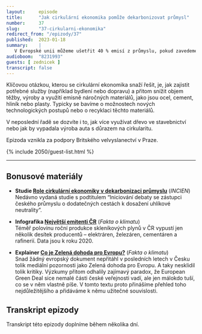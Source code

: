 ```yaml
---
layout:     episode
title:      "Jak cirkulární ekonomika pomůže dekarbonizovat průmysl"
number:     37
slug:       "37-cirkularni-ekonomika"
redirect_from: "/epizody/37"
published:  2023-01-18
summary:    |
   V Evropské unii můžeme ušetřit 40 % emisí z průmyslu, pokud zavedeme principy cirkulární ekonomiky. S Pavlem Zedníčkem z INCIEN (Institut cirkulární ekonomiky) v této epizodě vysvětlujeme, co to je, v jakých odvětvích a jak konkrétně ji můžeme využít a jak si v této oblasti aktuálně vedeme.
audioboom:  "8231993"
guests: [ zednicek ]
transcript: false
---
```


Klíčovou otázkou, kterou se cirkulární ekonomika snaží řešit, je, jak zajistit potřebné služby (například bydlení nebo dopravu) a přitom snížit objem těžby, výroby a využití emisně náročných materiálů, jako jsou ocel, cement, hliník nebo plasty. Typicky se bavíme o možnostech nových technologických postupů nebo o recyklaci těchto materiálů.

V neposlední řadě se dozvíte i to, jak více využívat dřevo ve stavebnictví nebo jak by vypadala výroba auta s důrazem na cirkularitu.

Epizoda vznikla za podpory Britského velvyslanectví v Praze.


{% include 2050/guest-list.html %}

---

## Bonusové materiály

<div class="bonus-material" markdown="1">

* **Studie [Role cirkulární ekonomiky v dekarbonizaci průmyslu](https://incien.org/wp-content/uploads/2022/10/incien_study_CZ_DIGI.pdf)** (_INCIEN_)  
  Nedávno vydaná studie s podtitulem “Iniciování debaty se zástupci českého průmyslu o dodatečných cestách k dosažení uhlíkové neutrality”.

* **Infografika [Největší emitenti ČR](https://github.com/faktaoklimatu/graphics/blob/main/data-visualization/infographics/emissions/czechia/top-emission-producers-in-czechia/cs-nejvetsi-emitenti-cr.pdf)** (_Fakta o klimatu_)  
  Téměř polovinu roční produkce skleníkových plynů v ČR vypustí jen několik desítek producentů – elektráren, železáren, cementáren a rafinerií. Data jsou k roku 2020.

* **Explainer [Co je Zelená dohoda pro Evropu?](https://faktaoklimatu.cz/explainery/zelena-dohoda-pro-evropu)** (_Fakta o klimatu_)  
  Snad žádný evropský dokument nepřitáhl v posledních letech v Česku tolik mediální pozornosti jako Zelená dohoda pro Evropu. A taky nesklidil tolik kritiky. Výzkumy přitom odhalily zajímavý paradox, že European Green Deal sice nemalé části české veřejnosti vadí, ale jen málokdo tuší, co se v něm vlastně píše. V tomto textu proto přinášíme přehled toho nejdůležitějšího a přidáváme k němu užitečné souvislosti.


</div>

## Transkript epizody

Transkript této epizody doplníme během několika dní.
